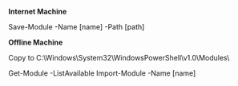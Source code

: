 **Internet Machine**

Save-Module -Name [name] -Path [path] 

**Offline Machine**

Copy to C:\Windows\System32\WindowsPowerShell\v1.0\Modules\ 

Get-Module -ListAvailable 
Import-Module -Name [name]

